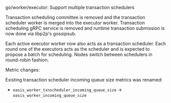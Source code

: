 go/worker/executor: Support multiple transaction schedulers

Transaction scheduling committee is removed and the transaction scheduler
worker is merged into the executor worker. Transaction scheduling gRPC service
is removed and runtime transaction submission is now done via libp2p's
gossipsub.

Each active executor worker now also acts as a transaction scheduler.
Each round one of the executors acts as the scheduler and is expected to
propose a batch for scheduling. Nodes switch between schedulers in round-robin
fashion.

Metric changes:

Existing transaction scheduler incoming queue size metrics was renamed:

- `oasis_worker_txnscheduler_incoming_queue_size` ->
`oasis_worker_incoming_queue_size`
